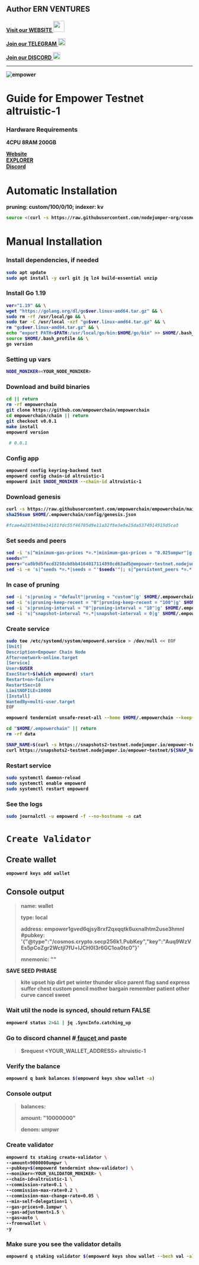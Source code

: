 <strong><p style="font-size:20px" align="left"><strong> Author ERN VENTURES <strong>
<strong><p style="font-size:14px" align="left">
<a href="https://ernventures.com/" target="_blank">Visit our WEBSITE <img src="" width="30"/></a></p></strong>
<strong><p style="font-size:14px" align="left">
<a href="https://t.me/ernventuresglobal" target="_blank">Join our TELEGRAM <img src="https://user-images.githubusercontent.com/50621007/183283867-56b4d69f-bc6e-4939-b00a-72aa019d1aea.png" width="20"/></a></p></strong>
<strong><p style="font-size:14px" align="left">
<a href="https://discord.gg/8htnaeTx" target="_blank">Join our DISCORD <img src="https://user-images.githubusercontent.com/50621007/176236430-53b0f4de-41ff-41f7-92a1-4233890a90c8.png" width="20"/></a></p></strong>
<hr>

![empower](https://user-images.githubusercontent.com/104348282/192093493-67779857-653e-4018-8c78-49530690f7a0.png)

# Guide for Empower Testnet altruistic-1

### Hardware Requirements
4CPU 8RAM 200GB</p>
[Website](https://www.empowerchain.io/)\
[EXPLORER](https://testnet.ping.pub/empower)\
[Discord](https://discord.com/channels/948213834164883488/948259254203195473) 

# **Automatic Installation**
pruning: custom/100/0/10; indexer: kv
```sh
source <(curl -s https://raw.githubusercontent.com/nodejumper-org/cosmos-scripts/master/empower/altruistic-1/install.sh)
```
# **Manual Installation**
### **Install dependencies, if needed**
```sh
sudo apt update
sudo apt install -y curl git jq lz4 build-essential unzip
 ```

### **Install Go 1.19**
```sh
ver="1.19" && \
wget "https://golang.org/dl/go$ver.linux-amd64.tar.gz" && \
sudo rm -rf /usr/local/go && \
sudo tar -C /usr/local -xzf "go$ver.linux-amd64.tar.gz" && \
rm "go$ver.linux-amd64.tar.gz" && \
echo "export PATH=$PATH:/usr/local/go/bin:$HOME/go/bin" >> $HOME/.bash_profile && \
source $HOME/.bash_profile && \
go version
 ```

### **Setting up vars**
 ```sh
NODE_MONIKER=<YOUR_NODE_MONIKER>
  ```
### **Download and build binaries**
```sh
cd || return
rm -rf empowerchain
git clone https://github.com/empowerchain/empowerchain
cd empowerchain/chain || return
git checkout v0.0.1
make install
empowerd version 
 
 # 0.0.1
 ```
### **Config app**
```sh
empowerd config keyring-backend test
empowerd config chain-id altruistic-1
empowerd init $NODE_MONIKER --chain-id altruistic-1
 ```
### **Download genesis**
```sh
curl -s https://raw.githubusercontent.com/empowerchain/empowerchain/main/testnets/altruistic-1/genesis.json > $HOME/.empowerchain/config/genesis.json
sha256sum $HOME/.empowerchain/config/genesis.json 

#fcae4a283488be14181fdc55f46705d9e11a32f8e3e8e25da5374914915d5ca8
 ```
### **Set seeds and peers**
 ```sh
sed -i 's|^minimum-gas-prices *=.*|minimum-gas-prices = "0.025umpwr"|g' $HOME/.empowerchain/config/app.toml
seeds=""
peers="ca8b9d5fecd3258cb8bb4164017114898cd63ad5@empower-testnet.nodejumper.io:31656,6dae9286b4ef23151148922befc0f32a00cc1ec4@65.21.134.202:26656,ab4b4331d161cf0e98d3244e30225e4f38ac8d2f@65.109.28.177:44656,d9307a7ba665a54e65f4fa5dbb5401448e1c3456@65.109.30.117:30656,46b552c62df0523a2bfff285eb384e4b197484aa@65.21.133.125:33656,408980a63332b230a90ad549e93162dab303836f@65.108.225.158:17456,605b175a3cf6f71d454840baef08d0e81d94935f@65.108.52.192:46656,86669cd5e5914f862578d43de483f49e93d396b1@51.83.35.129:26656,b405572f7bf70f681d1e82f196e1399bf90a9d8a@138.201.197.163:26656,c5d44acd2f0ee122352d2f8154d9b29aeb9bf0ec@159.69.65.97:36656,2b3da30140b57d64a57a25485c237f9c7c3c3324@194.163.136.90:26656,8abceaabc650d81a751e40382f80af6c98ba466f@185.239.209.180:35656,333de3fc2eba7eead24e0c5f53d665662b2ba001@35.187.86.119:26656,b5df76282e8704d253012688613d4eb725d3cb12@77.37.176.99:56656,8498049b61177a53b3f0e6b8f7c4a574251a2bbb@149.102.157.96:36656,56d05d4ae0e1440ad7c68e52cc841c424d59badd@96.234.160.22:26656"
sed -i -e 's|^seeds *=.*|seeds = "'$seeds'"|; s|^persistent_peers *=.*|persistent_peers = "'$peers'"|' $HOME/.empowerchain/config/config.toml
 ```
### **In case of pruning**
 ```sh
sed -i 's|pruning = "default"|pruning = "custom"|g' $HOME/.empowerchain/config/app.toml
sed -i 's|pruning-keep-recent = "0"|pruning-keep-recent = "100"|g' $HOME/.empowerchain/config/app.toml
sed -i 's|pruning-interval = "0"|pruning-interval = "10"|g' $HOME/.empowerchain/config/app.toml
sed -i 's|^snapshot-interval *=.*|snapshot-interval = 0|g' $HOME/.empowerchain/config/app.toml
 ```
### **Create service**
 ```sh
sudo tee /etc/systemd/system/empowerd.service > /dev/null << EOF
[Unit]
Description=Empower Chain Node
After=network-online.target
[Service]
User=$USER
ExecStart=$(which empowerd) start
Restart=on-failure
RestartSec=10
LimitNOFILE=10000
[Install]
WantedBy=multi-user.target
EOF
  ```

   ```sh
empowerd tendermint unsafe-reset-all --home $HOME/.empowerchain --keep-addr-book
  ```

```sh
cd "$HOME/.empowerchain" || return
rm -rf data
  ```

   ```sh
SNAP_NAME=$(curl -s https://snapshots2-testnet.nodejumper.io/empower-testnet/ | egrep -o ">altruistic-1.*\.tar.lz4" | tr -d ">")
curl https://snapshots2-testnet.nodejumper.io/empower-testnet/${SNAP_NAME} | lz4 -dc - | tar -xf - -C $HOME/.empowerchain
  ```
### **Restart service**
   ```sh
sudo systemctl daemon-reload
sudo systemctl enable empowerd
sudo systemctl restart empowerd
  ```
### **See the logs**
 ```sh
sudo journalctl -u empowerd -f --no-hostname -o cat
 ```

# `Create Validator`

## **Create wallet**
```sh
empowerd keys add wallet
```
## Console output
>name: wallet </p>
type: local</p>
address: empower1gved6qjsy8rxf2qxqqtk6uxnalhtm2use3hmnl
#pubkey: '{"@type":"/cosmos.crypto.secp256k1.PubKey","key":"Auq9WzVEs5pCoZgr2WctjI7fU+lJCH0I3r6GC1oa0tc0"}'</p>
mnemonic: ""

**SAVE SEED PHRASE**
>kite upset hip dirt pet winter thunder slice parent flag sand express suffer chest custom pencil mother bargain remember patient other curve cancel sweet

### **Wait util the node is synced, should return FALSE**
```sh
empowerd status 2>&1 | jq .SyncInfo.catching_up
```
### **Go to discord channel #[ faucet ](https://discord.com/channels/948213834164883488/1026598604523180043) and paste**
>$request <YOUR_WALLET_ADDRESS> altruistic-1

### **Verify the balance**
```sh
empowerd q bank balances $(empowerd keys show wallet -a)
```
### Console output
>balances:</p>
>amount: "10000000"</p>
>denom: umpwr

### **Create validator**
```sh
empowerd tx staking create-validator \
--amount=9000000umpwr \
--pubkey=$(empowerd tendermint show-validator) \
--moniker=<YOUR_VALIDATOR_MONIKER> \
--chain-id=altruistic-1 \
--commission-rate=0.1 \
--commission-max-rate=0.2 \
--commission-max-change-rate=0.05 \
--min-self-delegation=1 \
--gas-prices=0.1umpwr \
--gas-adjustment=1.5 \
--gas=auto \
--from=wallet \
-y
```
### **Make sure you see the validator details**
```sh
empowerd q staking validator $(empowerd keys show wallet --bech val -a)
```





